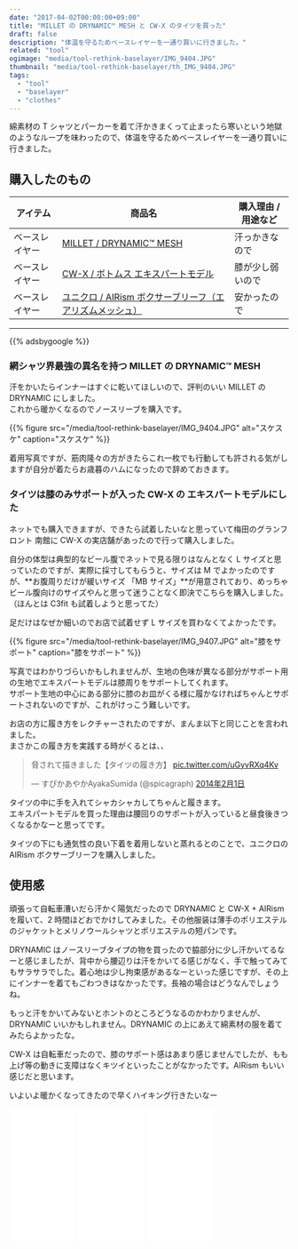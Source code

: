 ```yaml
---
date: "2017-04-02T00:00:00+09:00"
title: "MILLET の DRYNAMIC™ MESH と CW-X のタイツを買った"
draft: false
description: "体温を守るためベースレイヤーを一通り買いに行きました。"
related: "tool"
ogimage: "media/tool-rethink-baselayer/IMG_9404.JPG"
thumbnail: "media/tool-rethink-baselayer/th_IMG_9404.JPG"
tags:
  - "tool"
  - "baselayer"
  - "clothes"
---
```


<!--more-->

綿素材の T シャツとパーカーを着て汗かきまくって止まったら寒いという地獄のようなループを味わったので、体温を守るためベースレイヤーを一通り買いに行きました。

## 購入したのもの

| アイテム | 商品名 | 購入理由 / 用途など |
| ------ | ------ | ------ |
| ベースレイヤー | [MILLET / DRYNAMIC&trade; MESH](http://www.millet.jp/drynamic/) | 汗っかきなので |
| ベースレイヤー | [CW-X / ボトムス エキスパートモデル](http://www.cw-x.jp/about/mechanism/expert.html) | 膝が少し弱いので |
| ベースレイヤー | [ユニクロ / AIRism ボクサーブリーフ（エアリズムメッシュ）](https://www.uniqlo.com/jp/store/feature/uq/airism/men/#fC101) | 安かったので |

---

{{% adsbygoogle %}}

### 網シャツ界最強の異名を持つ MILLET の DRYNAMIC&trade; MESH

汗をかいたらインナーはすぐに乾いてほしいので、評判のいい MILLET の DRYNAMIC にしました。  
これから暖かくなるのでノースリーブを購入です。

{{% figure src="/media/tool-rethink-baselayer/IMG_9404.JPG" alt="スケスケ" caption="スケスケ" %}}

着用写真ですが、筋肉隆々の方がきたらこれ一枚でも行動しても許される気がしますが自分が着たらお歳暮のハムになったので辞めておきます。

### タイツは膝のみサポートが入った CW-X の エキスパートモデルにした

ネットでも購入できますが、できたら試着したいなと思っていて梅田のグランフロント 南館に CW-X の実店舗があったので行って購入しました。

自分の体型は典型的なビール腹でネットで見る限りはなんとなく L サイズと思っていたのですが、実際に採寸してもらうと、サイズは M でよかったのですが、**お腹周りだけが緩いサイズ 「MB サイズ」**が用意されており、めっちゃビール腹向けのサイズやんと思って迷うことなく即決でこちらを購入しました。（ほんとは C3fit も試着しようと思ってた）

足だけはなぜか細いのでお店で試着せず L サイズを買わなくてよかったです。

{{% figure src="/media/tool-rethink-baselayer/IMG_9407.JPG" alt="膝をサポート" caption="膝をサポート" %}}

写真ではわかりづらいかもしれませんが、生地の色味が異なる部分がサポート用の生地でエキスパートモデルは膝周りをサポートしてくれます。  
サポート生地の中心にある部分に膝のお皿がくる様に履かなければちゃんとサポートされないのですが、これがけっこう難しいです。

お店の方に履き方をレクチャーされたのですが、まんま以下と同じことを言われました。  
まさかこの履き方を実践する時がくるとは、、

<blockquote class="twitter-tweet" data-lang="ja"><p lang="ja" dir="ltr">脅されて描きました【タイツの履き方】 <a href="http://t.co/uGyvRXq4Kv">pic.twitter.com/uGyvRXq4Kv</a></p>&mdash; すぴかあやかAyakaSumida (@spicagraph) <a href="https://twitter.com/spicagraph/status/429595826587840512">2014年2月1日</a></blockquote>
<script async src="//platform.twitter.com/widgets.js" charset="utf-8"></script>

タイツの中に手を入れてシャカシャカしてちゃんと履きます。  
エキスパートモデルを買った理由は腰回りのサポートが入っていると昼食後きつくなるかなーと思ってです。

タイツの下にも通気性の良い下着を着用しないと蒸れるとのことで、ユニクロの AIRism ボクサーブリーフを購入しました。

## 使用感

頑張って自転車漕いだら汗かく陽気だったので DRYNAMIC と CW-X + AIRism を履いて、2 時間ほどおでかけしてみました。その他服装は薄手のポリエステルのジャケットとメリノウールシャツとポリエステルの短パンです。

DRYNAMIC はノースリーブタイプの物を買ったので脇部分に少し汗かいてるなーと感じましたが、背中から腰辺りは汗をかいてる感じがなく、手で触ってみてもサラサラでした。着心地は少し拘束感があるなーといった感じですが、その上にインナーを着てもごわつきはなかったです。長袖の場合はどうなんでしょうね。

もっと汗をかいてみないとホントのところどうなるのかわかりませんが、DRYNAMIC いいかもしれません。DRYNAMIC の上にあえて綿素材の服を着てみたらよかったな。

CW-X は自転車だったので、膝のサポート感はあまり感じませんでしたが、もも上げ等の動きに支障はなくキツイといったことがなかったです。AIRism もいい感じだと思います。

いよいよ暖かくなってきたので早くハイキング行きたいなー

<iframe style="width:120px;height:240px;" marginwidth="0" marginheight="0" scrolling="no" frameborder="0" src="//rcm-fe.amazon-adsystem.com/e/cm?lt1=_blank&bc1=000000&IS2=1&bg1=FFFFFF&fc1=000000&lc1=0000FF&t=shimakyohsuke-22&o=9&p=8&l=as4&m=amazon&f=ifr&ref=as_ss_li_til&asins=B00RGQJSTA&linkId=ff8fd1fbc399bd2d02f5e651703454c4"></iframe>

<iframe style="width:120px;height:240px;" marginwidth="0" marginheight="0" scrolling="no" frameborder="0" src="//rcm-fe.amazon-adsystem.com/e/cm?lt1=_blank&bc1=000000&IS2=1&bg1=FFFFFF&fc1=000000&lc1=0000FF&t=shimakyohsuke-22&o=9&p=8&l=as4&m=amazon&f=ifr&ref=as_ss_li_til&asins=B011XRNZEG&linkId=b69e190b2fd5d8fa005548fcb312da10"></iframe>

<iframe style="width:120px;height:240px;" marginwidth="0" marginheight="0" scrolling="no" frameborder="0" src="//rcm-fe.amazon-adsystem.com/e/cm?lt1=_blank&bc1=000000&IS2=1&bg1=FFFFFF&fc1=000000&lc1=0000FF&t=shimakyohsuke-22&o=9&p=8&l=as4&m=amazon&f=ifr&ref=as_ss_li_til&asins=B000BADLZU&linkId=bfedfe5131071e273abe09dc7f2fe3c8"></iframe>
